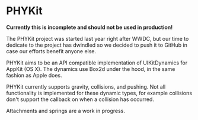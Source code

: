 # PHYKit #

__Currently this is incomplete and should not be used in production!__ 

The PHYKit project was started last year right after WWDC, but our time to dedicate to the project has dwindled so we decided to push it to GitHub in case our efforts benefit anyone else.

PHYKit aims to be an API compatible implementation of UIKitDynamics for AppKit (OS X). The dynamics use Box2d under the hood, in the same fashion as Apple does.

PHYKit currently supports gravity, collisions, and pushing. Not all functionality is implemented for these dynamic types, for example collisions don't support the callback on when a collision has occurred.

Attachments and springs are a work in progress.